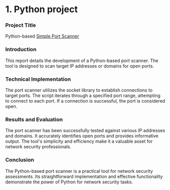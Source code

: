 
# 1. Python project

### Project Title
Python-based [Simple Port Scanner](https://github.com/bhavya290/python/blob/main/simple_port_scanner.py)

### Introduction
This report details the development of a Python-based port scanner. The tool is designed to scan target IP addresses or domains for open ports.

### Technical Implementation
The port scanner utilizes the socket library to establish connections to target ports. The script iterates through a specified port range, attempting to connect to each port. If a connection is successful, the port is considered open.

### Results and Evaluation
The port scanner has been successfully tested against various IP addresses and domains. It accurately identifies open ports and provides informative output. The tool's simplicity and efficiency make it a valuable asset for network security professionals.

### Conclusion
The Python-based port scanner is a practical tool for network security assessments. Its straightforward implementation and effective functionality demonstrate the power of Python for network security tasks.
